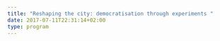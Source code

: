 ```yaml
---
title: "Reshaping the city: democratisation through experiments "
date: 2017-07-11T22:31:14+02:00
type: program
---
```


